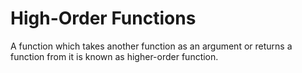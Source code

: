 # High-Order Functions

A function which takes another function as an argument or returns a function from it is known as higher-order
function.
